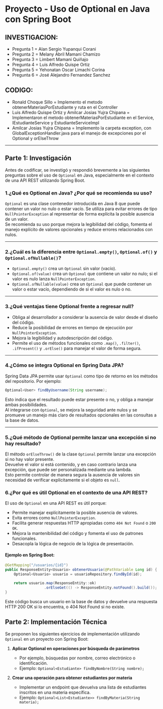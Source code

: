 # Proyecto - Uso de Optional en Java con Spring Boot

## INVESTIGACION:
- Pregunta 1 = Alan Sergio Yupanqui Corani
- Pregunta 2 = Melany Abril Mamani Chamizo
- Pregunta 3 = Limbert Mamani Quiñajo
- Pregunta 4 = Luis Alfredo Quispe Ortiz
- Pregunta 5 = Yehonatan Oscar Limachi Corina
- Pregunta 6 = José Alejandro Fernandez Sanchez
## CODIGO:
- Ronald Choque Sillo = Implemento el metodo obtenerMateriasPorEstudiante y ruta en el Controller
- Luis Alfredo Quispe Ortiz y Amilcar Josias Yujra Chipana = Implementaron el metodo obtenerMateriasPorEstudiante en el Service, IEstudianteService y EstudianteServiceImpl
- Amilcar Josias Yujra Chipana = Implemento la carpeta exception, con GlobalExceptionHandler.java para el manejo de excepciones por el Optional y orElseThrow

---

## Parte 1: Investigación

Antes de codificar, se investigó y respondió brevemente a las siguientes preguntas sobre el uso de `Optional` en Java, especialmente en el contexto de una API REST utilizando Spring Boot.

### 1.¿Qué es Optional en Java? ¿Por qué se recomienda su uso?

`Optional` es una clase contenedor introducida en Java 8 que puede contener un valor no nulo o estar vacío. Se utiliza para evitar errores de tipo `NullPointerException` al representar de forma explícita la posible ausencia de un valor.  
Se recomienda su uso porque mejora la legibilidad del código, fomenta el manejo explícito de valores opcionales y reduce errores relacionados con nulos.

---

### 2.¿Cuál es la diferencia entre `Optional.empty()`, `Optional.of()` y `Optional.ofNullable()`?

- `Optional.empty()` crea un `Optional` sin valor (vacío).  
- `Optional.of(value)` crea un `Optional` que contiene un valor no nulo; si el valor es nulo lanza `NullPointerException`.  
- `Optional.ofNullable(value)` crea un `Optional` que puede contener un valor o estar vacío, dependiendo de si el valor es nulo o no.

---

### 3.¿Qué ventajas tiene Optional frente a regresar null?

- Obliga al desarrollador a considerar la ausencia de valor desde el diseño del código.  
- Reduce la posibilidad de errores en tiempo de ejecución por `NullPointerException`.  
- Mejora la legibilidad y autodescripción del código.  
- Permite el uso de métodos funcionales como `.map()`, `.filter()`, `.ifPresent()` y `.orElse()` para manejar el valor de forma segura.

---

### 4.¿Cómo se integra Optional en Spring Data JPA?

Spring Data JPA permite usar `Optional` como tipo de retorno en los métodos del repositorio. Por ejemplo:

```java
Optional<User> findByUsername(String username);
```

Esto indica que el resultado puede estar presente o no, y obliga a manejar ambas posibilidades.  
Al integrarse con `Optional`, se mejora la seguridad ante nulos y se promueve un manejo más claro de resultados opcionales en las consultas a la base de datos.

---

### 5.¿Qué método de Optional permite lanzar una excepción si no hay resultado?

El método `orElseThrow()` de la clase `Optional` permite lanzar una excepción si no hay valor presente.  
Devuelve el valor si está contenido, y en caso contrario lanza una excepción, que puede ser personalizada mediante una lambda.  
Esto permite controlar de manera segura la ausencia de valores sin necesidad de verificar explícitamente si el objeto es `null`.

### 6.¿Por qué es útil Optional en el contexto de una API REST?

El uso de `Optional` en una API REST es útil porque:

- Permite manejar explícitamente la posible ausencia de valores.
- Evita errores como `NullPointerException`.
- Facilita generar respuestas HTTP apropiadas como `404 Not Found` o `200 OK`.
- Mejora la mantenibilidad del código y fomenta el uso de patrones funcionales.
- Desacopla la lógica de negocio de la lógica de presentación.

#### Ejemplo en Spring Boot:

```java
@GetMapping("/usuarios/{id}")
public ResponseEntity<Usuario> obtenerUsuario(@PathVariable Long id) {
    Optional<Usuario> usuario = usuarioRepository.findById(id);

    return usuario.map(ResponseEntity::ok)
                  .orElseGet(() -> ResponseEntity.notFound().build());
}
```

Este código busca un usuario en la base de datos y devuelve una respuesta HTTP 200 OK si lo encuentra, o 404 Not Found si no existe.

## Parte 2: Implementación Técnica

Se proponen los siguientes ejercicios de implementación utilizando `Optional` en un proyecto con Spring Boot:

1. **Aplicar Optional en operaciones por búsqueda de parámetros**  
   - Por ejemplo, búsquedas por nombre, correo electrónico o identificación.  
   - Ejemplo: `Optional<Estudiante> findByNombre(String nombre);`

2. **Crear una operación para obtener estudiantes por materia**  
   - Implementar un endpoint que devuelva una lista de estudiantes inscritos en una materia específica.
   - Ejemplo: `Optional<List<Estudiante>> findByMateria(String materia);`
